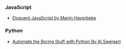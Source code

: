 ### JavaScript

* [Eloquent JavaScript by Marijn Haverbeke](https://eloquentjavascript.net)


### Python

* [Automate the Boring Stuff with Python By Al Sweigart](https://automatetheboringstuff.com)
